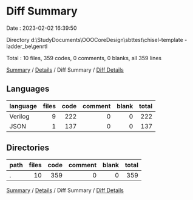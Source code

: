 # Diff Summary

Date : 2023-02-02 16:39:50

Directory d:\\StudyDocuments\\OOOCoreDesign\\sbttest\\chisel-template - ladder_be\\genrtl

Total : 10 files,  359 codes, 0 comments, 0 blanks, all 359 lines

[Summary](results.md) / [Details](details.md) / Diff Summary / [Diff Details](diff-details.md)

## Languages
| language | files | code | comment | blank | total |
| :--- | ---: | ---: | ---: | ---: | ---: |
| Verilog | 9 | 222 | 0 | 0 | 222 |
| JSON | 1 | 137 | 0 | 0 | 137 |

## Directories
| path | files | code | comment | blank | total |
| :--- | ---: | ---: | ---: | ---: | ---: |
| . | 10 | 359 | 0 | 0 | 359 |

[Summary](results.md) / [Details](details.md) / Diff Summary / [Diff Details](diff-details.md)
